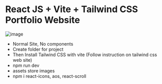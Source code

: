 # React JS + Vite + Tailwind CSS Portfolio Website

![image](https://github.com/user-attachments/assets/91905012-9123-48da-9d5a-20a028327c30)

* Normal Site, No components
* Create folder for project
* Then Install Tailwind CSS with vite (Follow instruction on tailwind css web site)
* npm run dev
* assets store images
* npm i react-icons, aos, react-scroll
